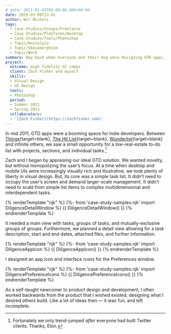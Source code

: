 ```yaml
---
# date: 2011-01-03T06:00:00.000+00:00
date: 2025-03-09T23:41
author: Wil Nichols
tags:
  - Case-Studies/Groups/Freelance
  - Case-Studies/Platforms/Desktop
  - Case-Studies/Tools/Photoshop
  - Topic/Nostalgia
  - Topic/Skeuomorphism
  - Topic/Work
summary: Way back when everyone and their dog were designing GTD apps, a friend and I explored our own functionally minimally and visually rich task list.
project:
  outcome: High fidelity UI comps
  client: Zach Fisher and myself
  skills:
  - Visual Design
  - UI Design
  tools:
  - Photoshop
  period: 
  - Summer 2011 
  - Spring 2013
  collaborators: 
  - '[Zach Fisher](https://zachfisher.com)'
---
```


In mid 2011, GTD apps were a booming space for indie developers. Between [Things](https://web.archive.org/web/20110323094949/http://culturedcode.com/things/){target=blank}, [The Hit List](https://www.macstories.net/news/potion-factorys-the-hit-list-1-0-now-available/){target=blank}, [Wunderlist](https://www.macstories.net/reviews/wunderlist-review-untethered-task-management-freedom/){target=blank} and infinite others, we saw a small opportunity for a low-real-estate to-do list with projects, sections, and individual tasks.[^1]

Zach and I began by appraising our ideal GTD solution. We wanted novelty, but without monopolizing the user’s focus. At a time when desktop and mobile UIs were increasingly visually rich and illustrative, we took plenty of liberty in visual design. But, its core was a simple task list. It didn’t need to occupy the user’s screen and demand larger-scale management. It didn’t need to scale from simple list items to complex multidimensional and interdependent tasks. 

{% renderTemplate "njk" %}
{%- from 'case-study-samples.njk' import DiligenceDetailWindow %}
  {{ DiligenceDetailWindow() }}
{% endrenderTemplate %}

It needed a main view with tasks, groups of tasks, and mutually-exclusive groups of groups. Furthermore, we planned a detail view allowing for a task description, start and end dates, attached files, and further information.

{% renderTemplate "njk" %}
  {%- from 'case-study-samples.njk' import DiligenceAppIcon %}
  {{ DiligenceAppIcon() }}
{% endrenderTemplate %}

I designed an app icon and interface icons for the Preferences window.

{% renderTemplate "njk" %}
  {%- from 'case-study-samples.njk' import DiligencePreferenceIcons %}
  {{ DiligencePreferenceIcons() }}
{% endrenderTemplate %}

As a self-taught newcomer to product design and development, I often worked backwards from the product that I wished existed, designing what I desired others build.  Like a lot of ideas then — it was fun, and left incomplete. 

[^1]: Fortunately we only trend-jumped _after_ everyone had built Twitter clients. Thanks, Elon.
